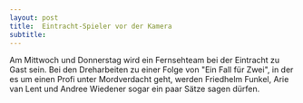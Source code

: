 ```yaml
---
layout: post
title:  Eintracht-Spieler vor der Kamera
subtitle:  
---
```


Am Mittwoch und Donnerstag wird ein Fernsehteam bei der Eintracht zu Gast sein. Bei den Dreharbeiten zu einer Folge von "Ein Fall für Zwei", in der es um einen Profi unter Mordverdacht geht, werden Friedhelm Funkel, Arie van Lent und Andree Wiedener sogar ein paar Sätze sagen dürfen. 


